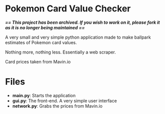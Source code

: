 # Pokemon Card Value Checker
 
**_== This project has been archived. If you wish to work on it, please fork it as it is no longer being maintained ==_**

A very small and very simple python application made to make ballpark estimates of Pokemon card values.

Nothing more, nothing less. Essentially a web scraper.


Card prices taken from Mavin.io


# Files
- **main.py**: Starts the application
- **gui.py**: The front-end. A very simple user interface
- **network.py**: Grabs the prices from Mavin.io
